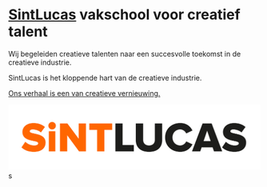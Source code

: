 # [SintLucas](https://www.sintlucas.nl/) vakschool voor creatief talent
Wij begeleiden creatieve talenten naar een succesvolle toekomst in de creatieve industrie.

SintLucas is het kloppende hart van de creatieve industrie.

[Ons verhaal is een van creatieve vernieuwing.](https://www.sintlucas.nl/ons-verhaal)

![logo](sintlucas-logo.jpg)
s